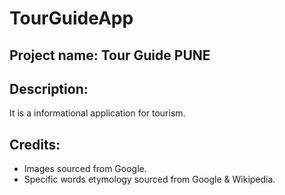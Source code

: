 # TourGuideApp

## Project name: Tour Guide PUNE

## Description:
It is a informational application for tourism.


## Credits:

* Images sourced from Google.
* Specific words etymology sourced from Google & Wikipedia.

[//]: # (* Images compressed from [https://www.mp3smaller.com/]&#40;https://www.mp3smaller.com/&#41;.)
